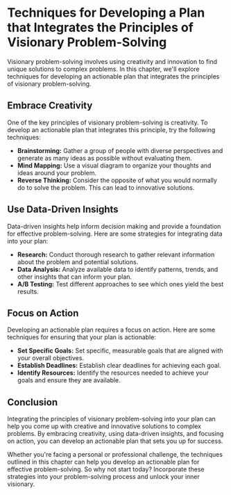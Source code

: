 # Techniques for Developing a Plan that Integrates the Principles of Visionary Problem-Solving

Visionary problem-solving involves using creativity and innovation to find unique solutions to complex problems. In this chapter, we'll explore techniques for developing an actionable plan that integrates the principles of visionary problem-solving.

Embrace Creativity
------------------

One of the key principles of visionary problem-solving is creativity. To develop an actionable plan that integrates this principle, try the following techniques:

* **Brainstorming:** Gather a group of people with diverse perspectives and generate as many ideas as possible without evaluating them.
* **Mind Mapping:** Use a visual diagram to organize your thoughts and ideas around your problem.
* **Reverse Thinking:** Consider the opposite of what you would normally do to solve the problem. This can lead to innovative solutions.

Use Data-Driven Insights
------------------------

Data-driven insights help inform decision making and provide a foundation for effective problem-solving. Here are some strategies for integrating data into your plan:

* **Research:** Conduct thorough research to gather relevant information about the problem and potential solutions.
* **Data Analysis:** Analyze available data to identify patterns, trends, and other insights that can inform your plan.
* **A/B Testing:** Test different approaches to see which ones yield the best results.

Focus on Action
---------------

Developing an actionable plan requires a focus on action. Here are some techniques for ensuring that your plan is actionable:

* **Set Specific Goals:** Set specific, measurable goals that are aligned with your overall objectives.
* **Establish Deadlines:** Establish clear deadlines for achieving each goal.
* **Identify Resources:** Identify the resources needed to achieve your goals and ensure they are available.

Conclusion
----------

Integrating the principles of visionary problem-solving into your plan can help you come up with creative and innovative solutions to complex problems. By embracing creativity, using data-driven insights, and focusing on action, you can develop an actionable plan that sets you up for success.

Whether you're facing a personal or professional challenge, the techniques outlined in this chapter can help you develop an actionable plan for effective problem-solving. So why not start today? Incorporate these strategies into your problem-solving process and unlock your inner visionary.
